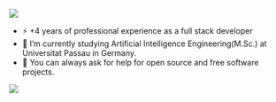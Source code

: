 <p align="left">
  <a href="https://www.linkedin.com/in/oghenemano-o-179aba206/" target="_blank">
    <img src=https://img.shields.io/badge/-LinkedIn-0e76a8?style=flat-square&logo=Linkedin&logoColor=white />
  </a>
</p>

- ⚡ +4 years of professional experience as a full stack developer
- 🔭 I’m currently studying Artificial Intelligence Engineering(M.Sc.) at Universitat Passau in Germany.
- 👯 You can always ask for help for open source and free software projects.
<img src="https://github-readme-stats.vercel.app/api?username=omoghaoghenemano&&show_icons=true&title_color=ffffff&icon_color=bb2acf&text_color=daf7dc&bg_color=151515"/>

